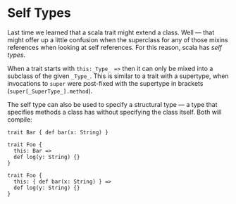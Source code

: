 Self Types
===========

Last time we learned that a scala trait might extend a class. Well — that might offer up a little confusion when the superclass for any of those mixins references when looking at self references. For this reason, scala has _self types_.

When a trait starts with `this:_Type_ =>` then it can only be mixed into a subclass of the given `_Type_`. This is similar to a trait with a supertype, when invocations to `super` were post-fixed with the supertype in brackets (`super[_SuperType_].method`).

The self type can also be used to specify a structural type — a type that specifies methods a class has without specifying the class itself. Both will compile:

    trait Bar { def bar(x: String) }

    trait Foo {
      this: Bar =>
      def log(y: String) {}
    }

    trait Foo {
      this: { def bar(x: String) } =>
      def log(y: String) {}
    }

